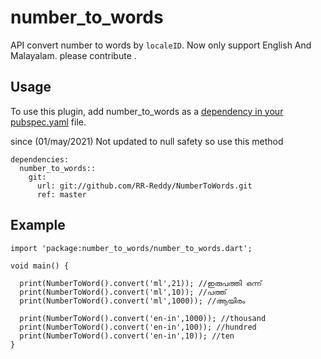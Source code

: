 # number_to_words

 API convert number to words by `localeID`. Now only support English And Malayalam. please contribute  .

## Usage
To use this plugin, add number_to_words as a [dependency in your pubspec.yaml](https://flutter.io/docs/development/packages-and-plugins/using-packages) file.

since (01/may/2021) Not updated to null safety so use this method
<pre class="highlight"><code><span class="na">dependencies</span><span class="pi">:</span>
  <span class="na">number_to_words:</span><span class="pi">:</span>
    <span class="na">git</span><span class="pi">:</span>
      <span class="na">url</span><span class="pi">:</span> <span class="s">git://github.com/RR-Reddy/NumberToWords.git</span>
      <span class="na">ref</span><span class="pi">:</span> <span class="s">master</span>
</code></pre>


## Example

```
import 'package:number_to_words/number_to_words.dart';

void main() {

  print(NumberToWord().convert('ml',21)); //ഇരുപത്തി ഒന്ന്
  print(NumberToWord().convert('ml',10)); //പത്ത്
  print(NumberToWord().convert('ml',1000)); //ആയിരം

  print(NumberToWord().convert('en-in',1000)); //thousand
  print(NumberToWord().convert('en-in',100)); //hundred
  print(NumberToWord().convert('en-in',10)); //ten
}

```
